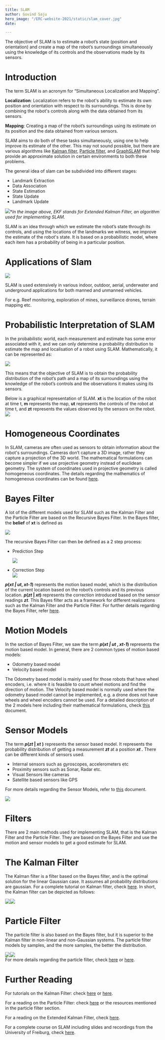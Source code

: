 ```yaml
---
title: SLAM
author: Govind Saju
hero_image: "/ERC-website-2021/static/slam_cover.jpg"
date: 

---
```

The objective of SLAM is to estimate a robot’s state (position and orientation) and create a map of the robot’s surroundings simultaneously using the knowledge of its controls and the observations made by its sensors.

# Introduction

The term SLAM is an acronym for “Simultaneous Localization and Mapping”.

**Localization**: Localization refers to the robot's ability to estimate its own position and orientation with respect to its surroundings. This is done by combining the robot's controls along with the data obtained from its sensors.

**Mapping**: Creating a map of the robot’s surroundings using its estimate on its position and the data obtained from various sensors.

SLAM aims to do both of these tasks simultaneously, using one to help improve its estimate of the other. This may not sound possible, but there are various algorithms like [Kalman filter](https://en.wikipedia.org/wiki/Kalman_filter), [Particle filter](https://en.wikipedia.org/wiki/Particle_filter), and [GraphSLAM](https://people.eecs.berkeley.edu/\~pabbeel/cs287-fa13/slides/GraphSLAM.pdf) that help provide an approximate solution in certain environments to both these problems.

The general idea of slam can be subdivided into different stages:

* Landmark Extraction
* Data Association
* State Estimation
* State Update
* Landmark Update

![](/ERC-website-2021/static/slam_image11.jpg)*_In the image above, EKF stands for Extended Kalman Filter, an algorithm used for implementing SLAM._

SLAM is an idea through which we estimate the robot’s state through its controls, and using the locations of the landmarks we witness, we improve the estimate of the robot's state. It is based on a probabilistic model, where each item has a probability of being in a particular position.

# Applications of Slam

![](/ERC-website-2021/static/slam_image10.png)

SLAM is used extensively in various indoor, outdoor, aerial, underwater and underground applications for both manned and unmanned vehicles.

For e.g. Reef monitoring, exploration of mines, surveillance drones, terrain mapping etc.

# Probabilistic Interpretation of SLAM

In the probabilistic world, each measurement and estimate has some error associated with it, and we can only determine a probability distribution to estimate the map and localisation of a robot using SLAM. Mathematically, it can be represented as:

![](/ERC-website-2021/static/slam_image14.png)

This means that the objective of SLAM is to obtain the probability distribution of the robot’s path and a map of its surroundings using the knowledge of the robot’s controls and the observations it makes using its sensors.

Below is a graphical representation of SLAM. **xt** is the location of the robot at time t, **m** represents the map, **ut** represents the controls of the robot at time t, and **zt** represents the values observed by the sensors on the robot.  
![](/ERC-website-2021/static/slam_image6.png)

# Homogeneous Coordinates

In SLAM, cameras are often used as sensors to obtain information about the robot's surroundings. Cameras don’t capture a 3D image, rather they capture a projection of the 3D world. The mathematical formulations can become simpler if we use projective geometry instead of euclidean geometry. The system of coordinates used in projective geometry is called homogeneous coordinates. The details regarding the mathematics of homogeneous coordinates can be found [here](https://en.wikipedia.org/wiki/Homogeneous_coordinates).

# Bayes Filter

A lot of the different models used for SLAM such as the Kalman Filter and the Particle Filter are based on the Recursive Bayes Filter. In the Bayes filter, the **belief** of **xt** is defined as

![](/ERC-website-2021/static/slam_image8.png)

The recursive Bayes Filter can then be defined as a 2 step process:

* Prediction Step

  ![](/ERC-website-2021/static/slam_image12.png)
* Correction Step  
  ![](/ERC-website-2021/static/slam_image1.png)

**_p_(_xt | ut_, _xt-1_)** represents the motion based model, which is the distribution of the current location based on the robot’s controls and its previous location. **_p_(_zt_ | _xt_)** represents the correction introduced based on the sensor readings **_zt_**. This Bayes filter acts as a framework for different realizations such as the Kalman Filter and the Particle Filter. For further details regarding the Bayes Filter, refer [here](https://en.wikipedia.org/wiki/Recursive_Bayesian_estimation).

# Motion Models

In the section of Bayes Filter, we saw the term **_p_(_xt | ut_ , _xt-1_)** represents the motion based model. In general, there are 2 common types of motion based models:

* Odometry based model
* Velocity based model

The Odometry based model is mainly used for those robots that have wheel encoders, i.e. where it is feasible to count wheel motions and find the direction of motion. The Velocity based model is normally used where the odometry based model cannot be implemented, e.g. a drone does not have wheels and wheel encoders cannot be used. For a detailed description of the 2 models here including their mathematical formulations, check [this](https://ccc.inaoep.mx/\~mdprl/documentos/CH5.pdf) document.

# Sensor Models

The term **_p_(_zt_ | _xt_** **)** represents the sensor based model. It represents the probability distribution of getting a measurement **_zt_** at a position **_xt ._** There can be different kinds of sensors used.

* Internal sensors such as gyroscopes, accelerometers etc
* Proximity sensors such as Sonar, Radar etc.
* Visual Sensors like cameras
* Satellite based sensors like GPS

For more details regarding the Sensor Models, refer to [this](http://ais.informatik.uni-freiburg.de/teaching/ss09/robotics/slides/e_sensor-models.pdf) document.

![](/ERC-website-2021/static/slam_image2.jpg)

# Filters

There are 2 main methods used for implementing SLAM, that is the Kalman Filter and the Particle Filter. They are based on the Bayes Filter and use the motion and sensor models to get a good estimate for SLAM.

# The Kalman Filter

The Kalman filter is a filter based on the Bayes filter, and is the optimal solution for the linear Gaussian case. It assumes all probability distributions are gaussian. For a complete tutorial on Kalman filter, check [here](https://www.kalmanfilter.net/default.aspx). In short, the Kalman filter can be depicted as follows:

![](/ERC-website-2021/static/slam_image3.png)![](/ERC-website-2021/static/slam_image5.png)

# Particle Filter

The particle filter is also based on the Bayes filter, but it is superior to the Kalman filter in non-linear and non-Gaussian systems. The particle filter models by samples, and the more samples, the better the distribution.

![](/ERC-website-2021/static/slam_image4.png)![](/ERC-website-2021/static/slam_image7.png)  
For more details regarding the particle filter, check [here](https://en.wikipedia.org/wiki/Particle_filter) or [here](http://ais.informatik.uni-freiburg.de/teaching/ws13/mapping/pdf/slam11-particle-filter.pdf).

# Further Reading

For tutorials on the Kalman Filter: check [here](http://www.kalmanfilter.net) or [here](https://www.bzarg.com/p/how-a-kalman-filter-works-in-pictures/).

For a reading on the Particle Filter: check [here](https://towardsdatascience.com/particle-filter-a-hero-in-the-world-of-non-linearity-and-non-gaussian-6d8947f4a3dc) or the resources mentioned in the particle filter section.

For a reading on the Extended Kalman Filter, check [here](https://en.wikipedia.org/wiki/Extended_Kalman_filter).

For a complete course on SLAM including slides and recordings from the University of Freiburg, check [here](http://ais.informatik.uni-freiburg.de/teaching/ws13/mapping/).